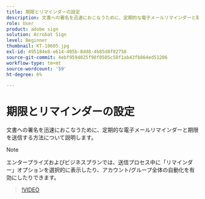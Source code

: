 ```yaml
---
title: 期限とリマインダーの設定
description: 文書への署名を迅速におこなうために、定期的な電子メールリマインダーと期限を送信する方法について説明します
role: User
product: adobe sign
solution: Acrobat Sign
level: Beginner
thumbnail: KT-10605.jpg
exl-id: 495184e8-e614-405b-8dd8-4b85d8f82758
source-git-commit: 4ebf9594025f98f0505c58f1ab43fb864ed51206
workflow-type: tm+mt
source-wordcount: '59'
ht-degree: 6%

---
```


# 期限とリマインダーの設定

文書への署名を迅速におこなうために、定期的な電子メールリマインダーと期限を送信する方法について説明します。

>[!NOTE]
>
>エンタープライズおよびビジネスプランでは、送信プロセス中に「リマインダー」オプションを選択的に表示したり、アカウント/グループ全体の自動化を有効にしたりできます。

>[!VIDEO](https://video.tv.adobe.com/v/3411445quality=12&learn=on&hidetitle=true)
